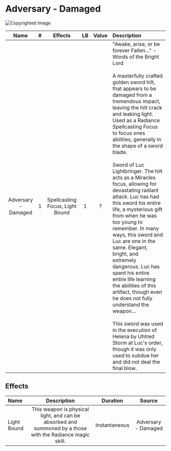 # Adversary - Damaged

![Copyrighted Image](Adversary.png)

|        Name        | # |             Effects             | LB | Value | Description                                                                                                                                                                                                                                                                                                                                                                                                                                                                                                                                                                                                                                                                                                                                                                                                                                                                                                                                           |
| :-----------------: | :-: | :-----------------------------: | :-: | :---: | :---------------------------------------------------------------------------------------------------------------------------------------------------------------------------------------------------------------------------------------------------------------------------------------------------------------------------------------------------------------------------------------------------------------------------------------------------------------------------------------------------------------------------------------------------------------------------------------------------------------------------------------------------------------------------------------------------------------------------------------------------------------------------------------------------------------------------------------------------------------------------------------------------------------------------------------------------- |
| Adversary - Damaged | 1 | Spellcasting Focus, Light Bound | 1 |   ?   | "Awake, arise, or be forever Fallen…" - Words of the Bright Lord<br /><br />A masterfully crafted golden sword hilt, that appears to be damaged from a tremendous impact, leaving the hilt crack and leaking light. Used as a Radiance Spellcasting Focus to focus ones abilities, generally in the shape of a sword blade.<br /><br />Sword of Luc Lightbringer. The hilt acts as a Miracles focus, allowing for devastating radiant attack. Luc has had this sword his entire life, a mysterious gift from when he was too young to remember. In many ways, this sword and Luc are one in the same. Elegant, bright, and extremely dangerous. Luc has spent his entire entire life learning the abilities of this artifact, though even he does not fully understand the weapon…<br /><br />This sword was used in the execution of Helena by Uhtred Storm at Luc's order, though it was only used to subdue her and did not deal the final blow. |

## Effects

| Name        |                                                   Description                                                   |   Duration   |       Source       |
| :---------- | :-------------------------------------------------------------------------------------------------------: | :-----------: | :-----------------: |
| Light Bound | This weapon is physical light, and can be absorbed and summoned by a those with the Radiance magic skill. | Instantaneous | Adversary - Damaged |
